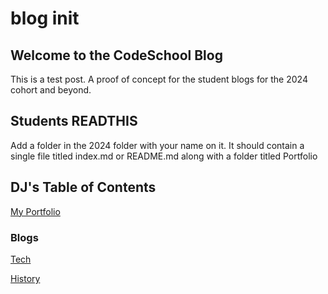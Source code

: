 # blog init

## Welcome to the CodeSchool Blog

This is a test post. A proof of concept for the student blogs for the 2024 cohort and beyond.

## Students READTHIS

Add a folder in the 2024 folder with your name on it. 
It should contain a single file titled index.md or README.md along with a folder titled Portfolio


## DJ's Table of Contents

[My Portfolio](/Portfolio/)

<!-- [Module 1](/Module1/) -->

### Blogs

[Tech](/Tech/)

[History](/History/)

